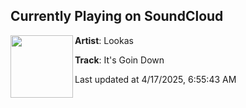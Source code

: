 ## Currently Playing on SoundCloud

[<img align="left" width="100" src="https://i1.sndcdn.com/artworks-fyvHek0yh1Xva3Ur-cz43xg-t500x500.png">](https://soundcloud.com/lookasmusic/itsgoindown)

**Artist**: Lookas 

**Track**: It's Goin Down

Last updated at 4/17/2025, 6:55:43 AM
